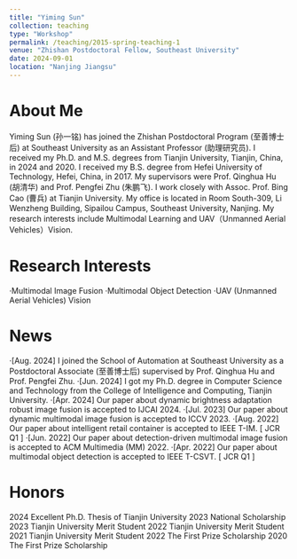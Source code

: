 ```yaml
---
title: "Yiming Sun"
collection: teaching
type: "Workshop"
permalink: /teaching/2015-spring-teaching-1
venue: "Zhishan Postdoctoral Fellow, Southeast University"
date: 2024-09-01
location: "Nanjing Jiangsu"
---
```



About Me
======
Yiming Sun (孙一铭) has joined the Zhishan Postdoctoral Program (至善博士后) at Southeast University as an Assistant Professor (助理研究员). I received my Ph.D. and M.S. degrees from Tianjin University, Tianjin, China, in 2024 and 2020. I received my B.S. degree from Hefei University of Technology, Hefei, China, in 2017. My supervisors were Prof. Qinghua Hu (胡清华) and Prof. Pengfei Zhu (朱鹏飞). I work closely with Assoc. Prof. Bing Cao (曹兵) at Tianjin University. My office is located in Room South-309, Li Wenzheng Building, Sipailou Campus, Southeast University, Nanjing. My research interests include Multimodal Learning and UAV（Unmanned Aerial Vehicles）Vision.

Research Interests
======
  ·Multimodal Image Fusion
  ·Multimodal Object Detection
  ·UAV (Unmanned Aerial Vehicles) Vision
  
News
======
  ·[Aug. 2024] I joined the School of Automation at Southeast University as a Postdoctoral Associate (至善博士后) supervised by Prof. Qinghua Hu and Prof. Pengfei Zhu.
  ·[Jun. 2024] I got my Ph.D. degree in Computer Science and Technology from the College of Intelligence and Computing, Tianjin University.
  ·[Apr. 2024] Our paper about dynamic brightness adaptation robust image fusion is accepted to IJCAI 2024.
  ·[Jul. 2023] Our paper about dynamic multimodal image fusion is accepted to ICCV 2023.
  ·[Aug. 2022] Our paper about intelligent retail container is accepted to IEEE T-IM. [ JCR Q1 ]
  ·[Jun. 2022] Our paper about detection-driven multimodal image fusion is accepted to ACM Multimedia (MM) 2022.
  ·[Apr. 2022] Our paper about multimodal object detection is accepted to IEEE T-CSVT. [ JCR Q1 ]
  
Honors
======
2024 Excellent Ph.D. Thesis of Tianjin University
2023 National Scholarship
2023 Tianjin University Merit Student
2022 Tianjin University Merit Student
2021 Tianjin University Merit Student
2022 The First Prize Scholarship
2020 The First Prize Scholarship
